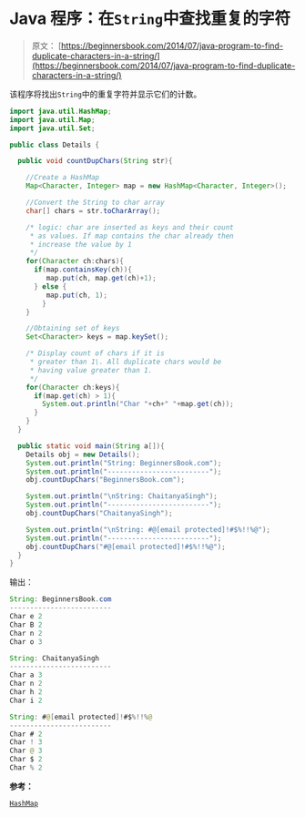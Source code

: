 # Java 程序：在`String`中查找重复的字符

> 原文： [https://beginnersbook.com/2014/07/java-program-to-find-duplicate-characters-in-a-string/](https://beginnersbook.com/2014/07/java-program-to-find-duplicate-characters-in-a-string/)

该程序将找出`String`中的重复字符并显示它们的计数。

```java
import java.util.HashMap;
import java.util.Map;
import java.util.Set;

public class Details {

  public void countDupChars(String str){

    //Create a HashMap 
    Map<Character, Integer> map = new HashMap<Character, Integer>(); 

    //Convert the String to char array
    char[] chars = str.toCharArray();

    /* logic: char are inserted as keys and their count
     * as values. If map contains the char already then
     * increase the value by 1
     */
    for(Character ch:chars){
      if(map.containsKey(ch)){
         map.put(ch, map.get(ch)+1);
      } else {
         map.put(ch, 1);
        }
    }

    //Obtaining set of keys
    Set<Character> keys = map.keySet();

    /* Display count of chars if it is
     * greater than 1\. All duplicate chars would be 
     * having value greater than 1.
     */
    for(Character ch:keys){
      if(map.get(ch) > 1){
        System.out.println("Char "+ch+" "+map.get(ch));
      }
    }
  }

  public static void main(String a[]){
    Details obj = new Details();
    System.out.println("String: BeginnersBook.com");
    System.out.println("-------------------------");
    obj.countDupChars("BeginnersBook.com");

    System.out.println("\nString: ChaitanyaSingh");
    System.out.println("-------------------------");
    obj.countDupChars("ChaitanyaSingh");

    System.out.println("\nString: #@[email protected]!#$%!!%@");
    System.out.println("-------------------------");
    obj.countDupChars("#@[email protected]!#$%!!%@");
  }
}
```

输出：

```java
String: BeginnersBook.com
-------------------------
Char e 2
Char B 2
Char n 2
Char o 3

String: ChaitanyaSingh
-------------------------
Char a 3
Char n 2
Char h 2
Char i 2

String: #@[email protected]!#$%!!%@
-------------------------
Char # 2
Char ! 3
Char @ 3
Char $ 2
Char % 2

```

**参考：**

[`HashMap`](https://beginnersbook.com/2013/12/hashmap-in-java-with-example/)